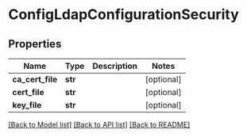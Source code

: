 # ConfigLdapConfigurationSecurity


## Properties
Name | Type | Description | Notes
------------ | ------------- | ------------- | -------------
**ca_cert_file** | **str** |  | [optional] 
**cert_file** | **str** |  | [optional] 
**key_file** | **str** |  | [optional] 

[[Back to Model list]](../README.md#documentation-for-models) [[Back to API list]](../README.md#documentation-for-api-endpoints) [[Back to README]](../README.md)


